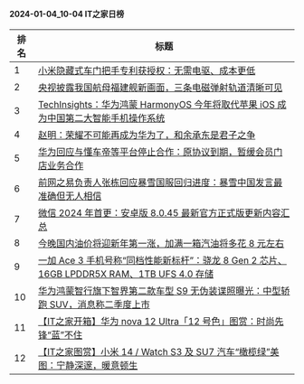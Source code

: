 #### 2024-01-04_10-04  IT之家日榜

| 排名 | 标题|
| --- | ---|
| 1 | [小米隐藏式车门把手专利获授权：无需电驱、成本更低](https://www.ithome.com/0/743/084.htm) |
| 2 | [央视披露我国航母福建舰新画面，三条电磁弹射轨道清晰可见](https://www.ithome.com/0/743/059.htm) |
| 3 | [TechInsights：华为鸿蒙 HarmonyOS 今年将取代苹果 iOS 成为中国第二大智能手机操作系统](https://www.ithome.com/0/743/110.htm) |
| 4 | [赵明：荣耀不可能再成为华为了，和余承东是君子之争](https://www.ithome.com/0/743/154.htm) |
| 5 | [华为回应与懂车帝等平台停止合作：原协议到期，暂缓会员门店业务合作](https://www.ithome.com/0/743/102.htm) |
| 6 | [前网之易负责人张栋回应暴雪国服回归进度：暴雪中国发言最准确但无人相信](https://www.ithome.com/0/743/188.htm) |
| 7 | [微信 2024 年首更：安卓版 8.0.45 最新官方正式版更新内容汇总](https://www.ithome.com/0/743/222.htm) |
| 8 | [今晚国内油价将迎新年第一涨，加满一箱汽油将多花 8 元左右](https://www.ithome.com/0/743/170.htm) |
| 9 | [一加 Ace 3 手机号称“同档性能新标杆”：骁龙 8 Gen 2 芯片、16GB LPDDR5X RAM、1TB UFS 4.0 存储](https://www.ithome.com/0/743/097.htm) |
| 10 | [华为鸿蒙智行旗下智界第二款车型 S9 无伪装谍照曝光：中型轿跑 SUV，消息称二季度上市](https://www.ithome.com/0/743/140.htm) |
| 11 | [【IT之家开箱】华为 nova 12 Ultra「12 号色」图赏：时尚先锋“蓝”不住](https://www.ithome.com/0/743/160.htm) |
| 12 | [【IT之家图赏】小米 14 / Watch S3 及 SU7 汽车“橄榄绿”美图：宁静深邃，暖意顿生](https://www.ithome.com/0/743/185.htm) |
